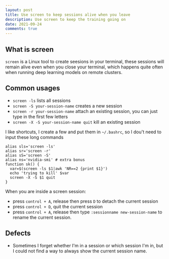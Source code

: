 ```yaml
---
layout: post
title: Use screen to keep sessions alive when you leave
description: Use screen to keep the training going on
date: 2021-09-24
comments: true
---
```


## What is screen

`screen` is a Linux tool to create seesions in your terminal, these sessions will remain alive even when you close your terminal, which happens quite often when running deep learning models on remote clusters.

## Common usages

* `screen -ls` lists all sessions
* `screen -S your-session-name` creates a new session
* `screen -r your-session-name` attach an existing session, you can just type in the first few letters
* `screen -X -S your-session-name quit` kill an existing session

I like shortcuts, I create a few and put them in `~/.bashrc`, so I dou't need to input these long commands
```shell
alias sls='screen -ls'
alias sr='screen -r'
alias sS='screen -S'
alias ns='nvidia-smi' # extra bonus
function sk() {
  var=$(screen -ls $1|awk 'NR==2 {print $1}')
  echo 'trying to kill' $var
  screen -X -S $1 quit
}
```

When you are inside a screen session:

* press `control + A`, release then press `D` to detach the current session
* press `control + D`, quit the current session
* press `control + A`, release then type `:sessionname new-session-name` to rename the current session.


## Defects
  
* Sometimes I forget whether I'm in a session or which session I'm in, but I could not find a way to always show the current session name.